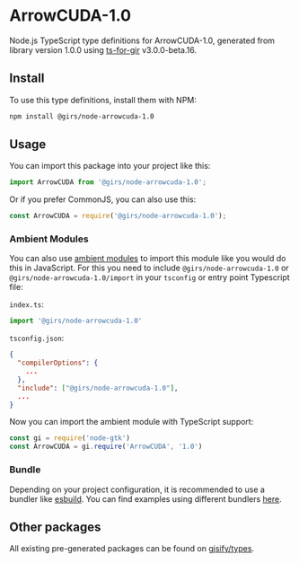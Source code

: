 
# ArrowCUDA-1.0

Node.js TypeScript type definitions for ArrowCUDA-1.0, generated from library version 1.0.0 using [ts-for-gir](https://github.com/gjsify/ts-for-gir) v3.0.0-beta.16.

## Install

To use this type definitions, install them with NPM:
```bash
npm install @girs/node-arrowcuda-1.0
```

## Usage

You can import this package into your project like this:
```ts
import ArrowCUDA from '@girs/node-arrowcuda-1.0';
```

Or if you prefer CommonJS, you can also use this:
```ts
const ArrowCUDA = require('@girs/node-arrowcuda-1.0');
```

### Ambient Modules

You can also use [ambient modules](https://github.com/gjsify/ts-for-gir/tree/main/packages/cli#ambient-modules) to import this module like you would do this in JavaScript.
For this you need to include `@girs/node-arrowcuda-1.0` or `@girs/node-arrowcuda-1.0/import` in your `tsconfig` or entry point Typescript file:

`index.ts`:
```ts
import '@girs/node-arrowcuda-1.0'
```

`tsconfig.json`:
```json
{
  "compilerOptions": {
    ...
  },
  "include": ["@girs/node-arrowcuda-1.0"],
  ...
}
```

Now you can import the ambient module with TypeScript support: 

```ts
const gi = require('node-gtk')
const ArrowCUDA = gi.require('ArrowCUDA', '1.0')
```



### Bundle

Depending on your project configuration, it is recommended to use a bundler like [esbuild](https://esbuild.github.io/). You can find examples using different bundlers [here](https://github.com/gjsify/ts-for-gir/tree/main/examples).

## Other packages

All existing pre-generated packages can be found on [gjsify/types](https://github.com/gjsify/types).

